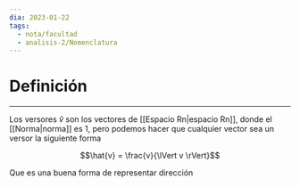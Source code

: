 ```yaml
---
dia: 2023-01-22
tags:
  - nota/facultad
  - analisis-2/Nomenclatura
---
```

# Definición
---
Los versores $\hat{v}$ son los vectores de [[Espacio Rn|espacio Rn]], donde el [[Norma|norma]] es $1$, pero podemos hacer que cualquier vector sea un versor la siguiente forma

$$\hat{v} = \frac{v}{\lVert v \rVert}$$

Que es una buena forma de representar dirección